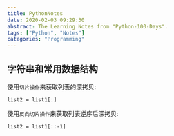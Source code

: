 ```yaml
---
title: PythonNotes
date: 2020-02-03 09:29:30
abstract: The Learning Notes from "Python-100-Days".
tags: ["Python", "Notes"]
categories: "Programming"
---
```


## 字符串和常用数据结构

使用`切片操作`来获取列表的深拷贝:
```
list2 = list1[:]
```

使用`反向切片操作`来获取列表逆序后深拷贝:
```
list2 = list1[::-1]
```
